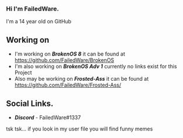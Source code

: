 ### Hi I'm FailedWare.
I'm a 14 year old on GitHub

## Working on
- I'm working on ***BrokenOS 8*** it can be found at https://github.com/FailedWare/BrokenOS
- I'm also working on ***BrokenOS Adv 1*** currently no links exist for this Project
- Also may be working on ***Frosted-Ass*** it can be found at https://github.com/FailedWare/Frosted-Ass/

## Social Links.
- ***Discord*** - FailedWare#1337



tsk tsk... if you look in my user file you will find funny memes
